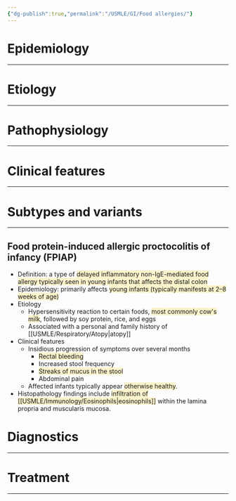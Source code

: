 ```yaml
---
{"dg-publish":true,"permalink":"/USMLE/GI/Food allergies/"}
---
```


# Epidemiology
---


# Etiology
---


# Pathophysiology
---


# Clinical features
---


# Subtypes and variants
---
## Food protein-induced allergic proctocolitis of infancy (FPIAP)
- Definition: a type of <span style="background:rgba(240, 200, 0, 0.2)">delayed inflammatory non-IgE-mediated food allergy typically seen in young infants that affects the distal colon</span>
- Epidemiology: primarily affects <span style="background:rgba(240, 200, 0, 0.2)">young infants (typically manifests at 2–8 weeks of age)</span>
- Etiology
	- Hypersensitivity reaction to certain foods, <span style="background:rgba(240, 200, 0, 0.2)">most commonly cow's milk</span>, followed by soy protein, rice, and eggs 
	- Associated with a personal and family history of [[USMLE/Respiratory/Atopy\|atopy]]
- Clinical features
	- Insidious progression of symptoms over several months
		- <span style="background:rgba(240, 200, 0, 0.2)">Rectal bleeding</span>
		- Increased stool frequency
		- <span style="background:rgba(240, 200, 0, 0.2)">Streaks of mucus in the stool</span>
		- Abdominal pain
	- Affected infants typically appear <span style="background:rgba(240, 200, 0, 0.2)">otherwise healthy</span>.
- Histopathology findings include <span style="background:rgba(240, 200, 0, 0.2)">infiltration of [[USMLE/Immunology/Eosinophils\|eosinophils]]</span> within the lamina propria and muscularis mucosa.
# Diagnostics
---


# Treatment
---

